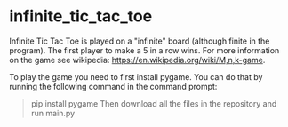 # infinite_tic_tac_toe

Infinite Tic Tac Toe is played on a "infinite" board (although finite in the program). The first player to make a 5 in a row wins. For more information on the game see wikipedia:
https://en.wikipedia.org/wiki/M,n,k-game.

To play the game you need to first install pygame. You can do that by running the following command in the command prompt:
> pip install pygame
Then download all the files in the repository and run main.py


